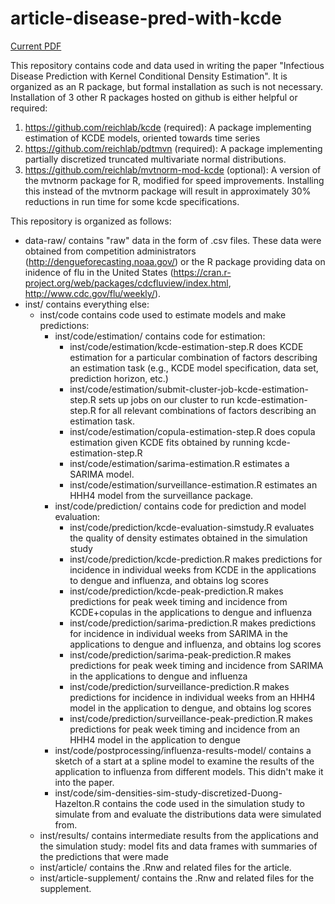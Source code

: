 # article-disease-pred-with-kcde

[Current PDF](https://github.com/reichlab/article-disease-pred-with-kcde/raw/master/inst/article/infectious-disease-prediction-with-kcde.pdf)

This repository contains code and data used in writing the paper "Infectious Disease Prediction with Kernel Conditional Density Estimation". It is organized as an R package, but formal installation as such is not necessary. Installation of 3 other R packages hosted on github is either helpful or required:

1. https://github.com/reichlab/kcde (required): A package implementing estimation of KCDE models, oriented towards time series
2. https://github.com/reichlab/pdtmvn (required): A package implementing partially discretized truncated multivariate normal distributions.
3. https://github.com/reichlab/mvtnorm-mod-kcde (optional): A version of the mvtnorm package for R, modified for speed improvements. Installing this instead of the mvtnorm package will result in approximately 30% reductions in run time for some kcde specifications.

This repository is organized as follows:
* data-raw/ contains "raw" data in the form of .csv files. These data were obtained from competition administrators (http://dengueforecasting.noaa.gov/) or the R package providing data on inidence of flu in the United States (https://cran.r-project.org/web/packages/cdcfluview/index.html, http://www.cdc.gov/flu/weekly/).
* inst/ contains everything else:
    * inst/code contains code used to estimate models and make predictions:
        * inst/code/estimation/ contains code for estimation:
            * inst/code/estimation/kcde-estimation-step.R does KCDE estimation for a particular combination of factors describing an estimation task (e.g., KCDE model specification, data set, prediction horizon, etc.)
            * inst/code/estimation/submit-cluster-job-kcde-estimation-step.R sets up jobs on our cluster to run kcde-estimation-step.R for all relevant combinations of factors describing an estimation task.
            * inst/code/estimation/copula-estimation-step.R does copula estimation given KCDE fits obtained by running kcde-estimation-step.R
            * inst/code/estimation/sarima-estimation.R estimates a SARIMA model.
            * inst/code/estimation/surveillance-estimation.R estimates an HHH4 model from the surveillance package.
        * inst/code/prediction/ contains code for prediction and model evaluation:
            * inst/code/prediction/kcde-evaluation-simstudy.R evaluates the quality of density estimates obtained in the simulation study
            * inst/code/prediction/kcde-prediction.R makes predictions for incidence in individual weeks from KCDE in the applications to dengue and influenza, and obtains log scores
            * inst/code/prediction/kcde-peak-prediction.R makes predictions for peak week timing and incidence from KCDE+copulas in the applications to dengue and influenza
            * inst/code/prediction/sarima-prediction.R makes predictions for incidence in individual weeks from SARIMA in the applications to dengue and influenza, and obtains log scores
            * inst/code/prediction/sarima-peak-prediction.R makes predictions for peak week timing and incidence from SARIMA in the applications to dengue and influenza
            * inst/code/prediction/surveillance-prediction.R makes predictions for incidence in individual weeks from an HHH4 model in the application to dengue, and obtains log scores
            * inst/code/prediction/surveillance-peak-prediction.R makes predictions for peak week timing and incidence from an HHH4 model in the application to dengue
        * inst/code/postprocessing/influenza-results-model/ contains a sketch of a start at a spline model to examine the results of the application to influenza from different models. This didn't make it into the paper.
        * inst/code/sim-densities-sim-study-discretized-Duong-Hazelton.R contains the code used in the simulation study to simulate from and evaluate the distributions data were simulated from.
    * inst/results/ contains intermediate results from the applications and the simulation study: model fits and data frames with summaries of the predictions that were made
    * inst/article/ contains the .Rnw and related files for the article.
    * inst/article-supplement/ contains the .Rnw and related files for the supplement.
